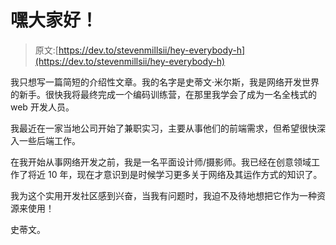 # 嘿大家好！

> 原文:[https://dev.to/stevenmillsii/hey-everybody-h](https://dev.to/stevenmillsii/hey-everybody-h)

我只想写一篇简短的介绍性文章。我的名字是史蒂文·米尔斯，我是网络开发世界的新手。很快我将最终完成一个编码训练营，在那里我学会了成为一名全栈式的 web 开发人员。

我最近在一家当地公司开始了兼职实习，主要从事他们的前端需求，但希望很快深入一些后端工作。

在我开始从事网络开发之前，我是一名平面设计师/摄影师。我已经在创意领域工作了将近 10 年，现在才意识到是时候学习更多关于网络及其运作方式的知识了。

我为这个实用开发社区感到兴奋，当我有问题时，我迫不及待地想把它作为一种资源来使用！

史蒂文。